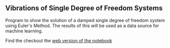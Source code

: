 ## Vibrations of Single Degree of Freedom Systems

Program to show the solution of a damped single degree of freedom system using Euler's Method.
The results of this will be used as a data source for machine learning. 

Find the checkout the [web version of the notebook]( https://opseb.github.io/)

